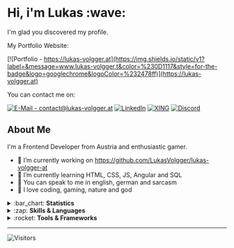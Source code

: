 <h1>Hi, i'm Lukas :wave:</h1>
<p>I'm glad you discovered my profile. <br> 

My Portfolio Website:

[![Portfolio - https://lukas-volgger.at](https://img.shields.io/static/v1?label=&message=www.lukas-volgger.t&color=%230D1117&style=for-the-badge&logo=googlechrome&logoColor=%232478ff)](https://lukas-volgger.at)

You can contact me on:

<a href="mailto: contact@lukas-volgger.at">![E-Mail - contact@lukas-volgger.at](https://img.shields.io/static/v1?label=&message=EMAIL&color=%230D1117&style=for-the-badge&logo=protonmail&logoColor=%232478ff)</a>
<a href="https://www.linkedin.com/in/lukas-volgger-894541251/">![LinkedIn](https://img.shields.io/static/v1?label=&message=linkedin&color=%230D1117&style=for-the-badge&logo=linkedin&logoColor=%232478ff)</a>
<a href="https://www.xing.com/profile/Lukas_Volgger4">![XING](https://img.shields.io/static/v1?label=&message=xing&color=%230D1117&style=for-the-badge&logo=xing&logoColor=%232478ff)</a>
<a href="https://discordapp.com/users/LukasVolgger#2269"> ![Discord](https://img.shields.io/static/v1?label=&message=discord&color=%230D1117&style=for-the-badge&logo=discord&logoColor=%232478ff)</a>


<h2>About Me</h2>

I'm a Frontend Developer from Austria and enthusiastic gamer.

- :pushpin: I’m currently working on https://github.com/LukasVolgger/lukas-volgger-at
- :open_book: I’m currently learning HTML, CSS, JS, Angular and SQL
- :speech_balloon: You can speak to me in english, german and sarcasm
- :white_heart: I love coding, gaming, nature and god


<details> 
  <summary>:bar_chart: <b>Statistics</b></summary>
  <br>
    
[![LukasVolgger's github stats](https://github-readme-stats.vercel.app/api?username=LukasVolgger&count_private=true&show_icons=true&theme=algolia)](https://github.com/LukasVolgger)
[![Top Langs](https://github-readme-stats.vercel.app/api/top-langs/?username=LukasVolgger&layout=compact&theme=algolia)](https://github.com/LukasVolgger)

</details>

<details> 
  <summary>:zap: <b>Skills & Languages</b></summary>
  <br>
  
![HTML5](https://img.shields.io/static/v1?label=&message=HTML5&color=%230D1117&style=for-the-badge&logo=html5&logoColor=%232478ff)
![CSS3](https://img.shields.io/static/v1?label=&message=CSS3&color=%230D1117&style=for-the-badge&logo=css3&logoColor=%232478ff)
![JavaScript](https://img.shields.io/static/v1?label=&message=JavaScript&color=%230D1117&style=for-the-badge&logo=javascript&logoColor=%232478ff)
![TypeScript](https://img.shields.io/static/v1?label=&message=TypeScript&color=%230D1117&style=for-the-badge&logo=typescript&logoColor=%232478ff)
![Git](https://img.shields.io/static/v1?label=&message=Git&color=%230D1117&style=for-the-badge&logo=git&logoColor=%232478ff)
![MySQL](https://img.shields.io/static/v1?label=&message=MySQL&color=%230D1117&style=for-the-badge&logo=mysql&logoColor=%232478ff)
  
</details>

<details> 
  <summary>:rocket: <b>Tools & Frameworks</b></summary>
  <br>
  
![VS Code](https://img.shields.io/static/v1?label=&message=VS+Code&color=%230D1117&style=for-the-badge&logo=visual-studio-code&logoColor=%232478ff)
![Visual Studio](https://img.shields.io/static/v1?label=&message=Visual+Studio&color=%230D1117&style=for-the-badge&logo=visual-studio&logoColor=%232478ff)
![Angular](https://img.shields.io/static/v1?label=&message=Angular&color=%230D1117&style=for-the-badge&logo=angular&logoColor=%232478ff)
![Node.JS](https://img.shields.io/static/v1?label=&message=Node.JS&color=%230D1117&style=for-the-badge&logo=node.js&logoColor=%232478ff)
![Firebase](https://img.shields.io/static/v1?label=&message=Firebase&color=%230D1117&style=for-the-badge&logo=firebase&logoColor=%232478ff)
![Bootstrap](https://img.shields.io/static/v1?label=&message=Bootstrap&color=%230D1117&style=for-the-badge&logo=bootstrap&logoColor=%232478ff)
![Material Design](https://img.shields.io/static/v1?label=&message=Material+Design&color=%230D1117&style=for-the-badge&logo=material-design&logoColor=%232478ff)
![GitHub](https://img.shields.io/static/v1?label=&message=GitHub&color=%230D1117&style=for-the-badge&logo=github&logoColor=%232478ff)
![Notepad++](https://img.shields.io/static/v1?label=&message=Notepad%2B%2B&color=%230D1117&style=for-the-badge&logo=notepad%2B%2B&logoColor=%232478ff)
![Cmake](https://img.shields.io/static/v1?label=&message=Cmake&color=%230D1117&style=for-the-badge&logo=cmake&logoColor=%232478ff)
![Chrome](https://img.shields.io/static/v1?label=&message=Chrome&color=%230D1117&style=for-the-badge&logo=googlechrome&logoColor=%232478ff)
![Inkscape](https://img.shields.io/static/v1?label=&message=Inkscape&color=%230D1117&style=for-the-badge&logo=inkscape&logoColor=%232478ff)
[![GIMP](https://img.shields.io/static/v1?label=&message=GIMP&color=%230D1117&style=for-the-badge&logo=gimp&logoColor=%232478ff)](contact@lukas-volgger.at)
  
  </details>
  
  
  ---
  
  ![Visitors](https://api.visitorbadge.io/api/VisitorHit?user=LukasVolgger&repo=LukasVolgger&countColor=%ffffff)
  

